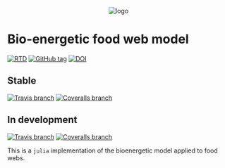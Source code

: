 <p align="center">
  <img src="https://raw.githubusercontent.com/PoisotLab/BioEnergeticFoodWebs.jl/master/docs/src/befw.png" alt="logo" />
</p>


# Bio-energetic food web model

[![RTD](https://img.shields.io/badge/doc-latest-blue.svg)](http://poisotlab.io/BioEnergeticFoodWebs.jl/latest/)
[![GitHub tag](https://img.shields.io/github/tag/PoisotLab/BioEnergeticFoodWebs.jl.svg)]()
[![DOI](https://zenodo.org/badge/DOI/10.5281/zenodo.160189.svg)](https://doi.org/10.5281/zenodo.160189)

## Stable

[![Travis branch](https://img.shields.io/travis/PoisotLab/BioEnergeticFoodWebs.jl/master.svg)]()
[![Coveralls branch](https://img.shields.io/coveralls/PoisotLab/BioEnergeticFoodWebs.jl/master.svg)]()

## In development

[![Travis branch](https://img.shields.io/travis/PoisotLab/BioEnergeticFoodWebs.jl/next.svg)]()
[![Coveralls branch](https://img.shields.io/coveralls/PoisotLab/BioEnergeticFoodWebs.jl/next.svg)]()

This is a `julia` implementation of the bioenergetic model applied to
food webs.

